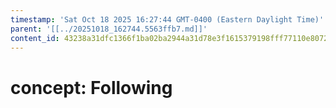 ```yaml
---
timestamp: 'Sat Oct 18 2025 16:27:44 GMT-0400 (Eastern Daylight Time)'
parent: '[[../20251018_162744.5563ffb7.md]]'
content_id: 43238a31dfc1366f1ba02ba2944a31d78e3f1615379198fff77110e8072a5d2b
---
```


# concept: Following
